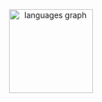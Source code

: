 

<div align="center">

  <img src="https://github-readme-stats.vercel.app/api/top-langs?username=sms32&locale=en&hide_title=false&layout=compact&card_width=320&langs_count=5&theme=dracula&hide_border=false" height="150" alt="languages graph"  />
</div>








<br clear="both">



